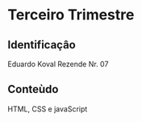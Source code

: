 # Terceiro Trimestre

## Identificaçâo 
 Eduardo Koval Rezende Nr. 07
 
 ## Conteùdo 
 HTML, CSS e javaScript
